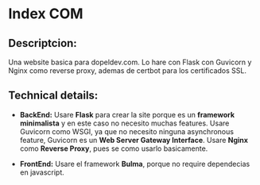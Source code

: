 # Index COM

## Descriptcion:
Una website basica para dopeldev.com. Lo hare con Flask con Guvicorn y Nginx como reverse proxy, ademas de certbot para los certificados SSL.

## Technical details:
- **BackEnd:** Usare **Flask** para crear la site porque es un **framework minimalista** 
y en este caso no necesito muchas features.
Usare Guvicorn como WSGI, ya que no necesito ninguna asynchronous feature, Guvicorn es un
**Web Server Gateway Interface**.
Usare **Nginx** como **Reverse Proxy**, pues se como usarlo basicamente.

- **FrontEnd:** Usare el framework **Bulma**, porque no require dependecias en javascript. 

